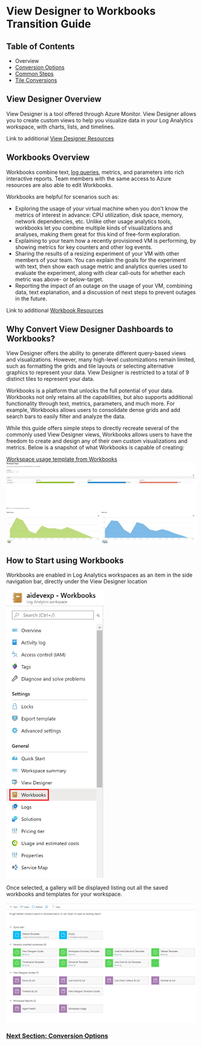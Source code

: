 # View Designer to Workbooks Transition Guide

## Table of Contents
- Overview
- [Conversion Options](./ConversionOptions.md)
- [Common Steps](./CommonSteps.md)
- [Tile Conversions](./TileConversions.md)

## View Designer Overview
View Designer is a tool offered through Azure Monitor. View Designer allows you to create custom views to help you visualize data in your Log Analytics workspace, with charts, lists, and timelines. 

Link to additional [View Designer Resources](https://docs.microsoft.com/en-us/azure/azure-monitor/platform/view-designer)

## Workbooks Overview
Workbooks combine text, [log queries](https://docs.microsoft.com/en-us/azure/azure-monitor/log-query/query-language), metrics, and parameters into rich interactive reports. Team members with the same access to Azure resources are also able to edit Workbooks.

Workbooks are helpful for scenarios such as:

- 	Exploring the usage of your virtual machine when you don't know the metrics of interest in advance: CPU utilization, disk space, memory, network dependencies, etc. Unlike other usage analytics tools, workbooks let you combine multiple kinds of visualizations and analyses, making them great for this kind of free-form exploration.
-	Explaining to your team how a recently provisioned VM is performing, by showing metrics for key counters and other log events.
-	Sharing the results of a resizing experiment of your VM with other members of your team. You can explain the goals for the experiment with text, then show each usage metric and analytics queries used to evaluate the experiment, along with clear call-outs for whether each metric was above- or below-target.
-	Reporting the impact of an outage on the usage of your VM, combining data, text explanation, and a discussion of next steps to prevent outages in the future.

Link to additional [Workbook Resources](https://docs.microsoft.com/en-us/azure/azure-monitor/insights/vminsights-workbooks)

## Why Convert View Designer Dashboards to Workbooks?

View Designer offers the ability to generate different query-based views and visualizations. However, many high-level customizations remain limited, such as formatting the grids and tile layouts or selecting alternative graphics to represent your data. View Designer is restricted to a total of 9 distinct tiles to represent your data.

Workbooks is a platform that unlocks the full potential of your data. Workbooks not only retains all the capabilities, but also supports additional functionality through text, metrics, parameters, and much more. For example, Workbooks allows users to consolidate dense grids and add search bars to easily filter and analyze the data. 

While this guide offers simple steps to directly recreate several of the commonly used View Designer views, Workbooks allows users to have the freedom to create and design any of their own custom visualizations and metrics. Below is a snapshot of what Workbooks is capable of creating:

[Workspace usage template from Workbooks](https://go.microsoft.com/fwlink/?linkid=874159&resourceId=Azure%20Monitor&featureName=Workbooks&itemId=community-Workbooks%2FAzure%20Monitor%20-%20Workspaces%2FWorkspace%20Usage&workbookTemplateName=Workspace%20Usage&func=NavigateToPortalFeature&type=workbook)
![Example of Workbooks Application](./Examples/WBTemplateEX.jpg)


## How to Start using Workbooks
Workbooks are enabled in Log Analytics workspaces as an item in the side navigation bar, directly under the View Designer location

![Workbooks Navigation](./Examples/WorkbooksNav.png)

Once selected, a gallery will be displayed listing out all the saved workbooks and templates for your workspace.

![Workbooks Gallery](./Examples/WorkbooksGallery.png)


### [Next Section: Conversion Options](./ConversionOptions.md)
